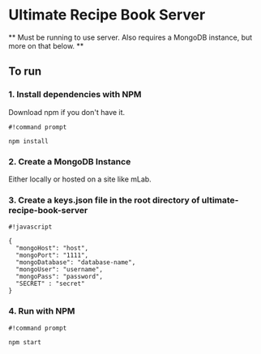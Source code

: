 # Ultimate Recipe Book Server #

** Must be running to use server. Also requires a MongoDB instance, but more on that below. **

## To run ##

### 1. Install dependencies with NPM ###

Download npm if you don't have it.

```
#!command prompt

npm install
```

### 2. Create a MongoDB Instance ###

Either locally or hosted on a site like mLab.

### 3. Create a keys.json file in the root directory of ultimate-recipe-book-server

```
#!javascript

{
  "mongoHost": "host",
  "mongoPort": "1111",
  "mongoDatabase": "database-name",
  "mongoUser": "username",
  "mongoPass": "password",
  "SECRET" : "secret"
}

```

### 4. Run with NPM

```
#!command prompt

npm start
```
